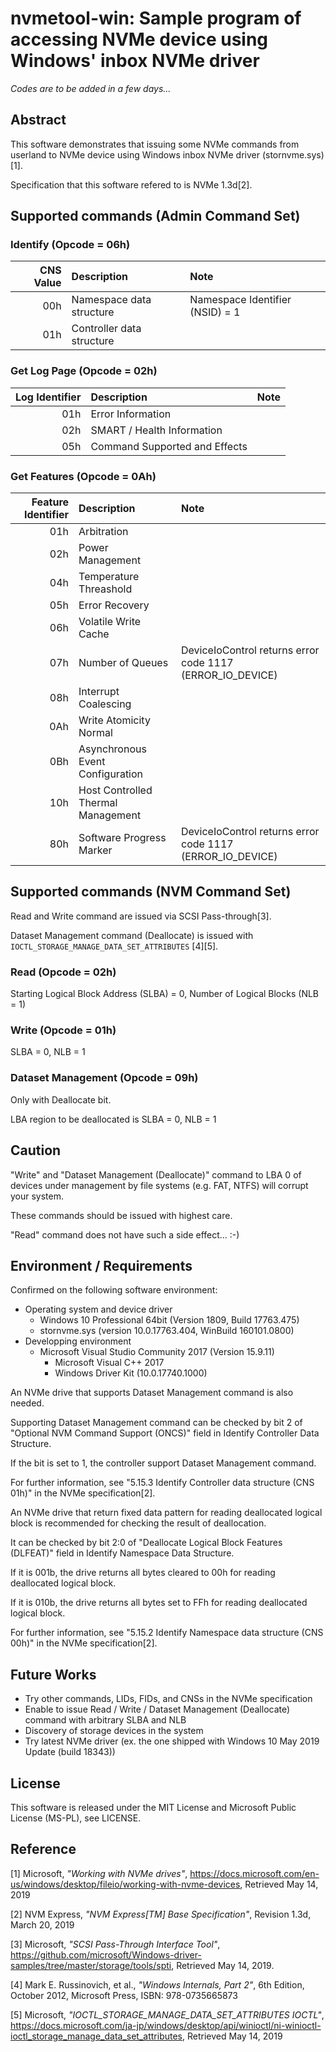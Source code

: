 # nvmetool-win: Sample program of accessing NVMe device using Windows' inbox NVMe driver

_Codes are to be added in a few days..._

## Abstract
This software demonstrates that issuing some NVMe commands from userland to NVMe device using Windows inbox NVMe driver (stornvme.sys)[1].

Specification that this software refered to is NVMe 1.3d[2].

## Supported commands (Admin Command Set)

### Identify (Opcode = 06h)

| CNS Value | Description               | Note                            |
| --------: | :-------------------------|:--------------------------------|
|       00h | Namespace data structure  | Namespace Identifier (NSID) = 1 |
|       01h | Controller data structure |                                 |

### Get Log Page (Opcode = 02h)

| Log Identifier | Description                   | Note |
| -------------: | :---------------------------- |:-----|
|            01h | Error Information             |      |
|            02h | SMART / Health Information    |      |
|            05h | Command Supported and Effects |      |

### Get Features (Opcode = 0Ah)

| Feature Identifier | Description                        | Note                                                      |
| -----------------: | :--------------------------------- |:----------------------------------------------------------|
|                01h | Arbitration                        |                                                           |
|                02h | Power Management                   |                                                           |
|                04h | Temperature Threashold             |                                                           |
|                05h | Error Recovery                     |                                                           |
|                06h | Volatile Write Cache               |                                                           |
|                07h | Number of Queues                   | DeviceIoControl returns error code 1117 (ERROR_IO_DEVICE) |
|                08h | Interrupt Coalescing               |                                                           |
|                0Ah | Write Atomicity Normal             |                                                           |
|                0Bh | Asynchronous Event Configuration   |                                                           |
|                10h | Host Controlled Thermal Management |                                                           |
|                80h | Software Progress Marker           | DeviceIoControl returns error code 1117 (ERROR_IO_DEVICE) |

## Supported commands (NVM Command Set)
Read and Write command are issued via SCSI Pass-through[3].

Dataset Management command (Deallocate) is issued with `IOCTL_STORAGE_MANAGE_DATA_SET_ATTRIBUTES` [4][5].

### Read (Opcode = 02h)

Starting Logical Block Address (SLBA) = 0, Number of Logical Blocks (NLB = 1)

### Write (Opcode = 01h)

SLBA = 0, NLB = 1

### Dataset Management (Opcode = 09h)

Only with Deallocate bit.

LBA region to be deallocated is SLBA = 0, NLB = 1

## Caution
"Write" and "Dataset Management (Deallocate)" command to LBA 0 of devices under management by file systems (e.g. FAT, NTFS) will corrupt your system.

These commands should be issued with highest care.

"Read" command does not have such a side effect... :-) 

## Environment / Requirements
Confirmed on the following software environment:

* Operating system and device driver
  * Windows 10 Professional 64bit (Version 1809, Build 17763.475)
  * stornvme.sys (version 10.0.17763.404, WinBuild 160101.0800)
* Developping environment
  * Microsoft Visual Studio Community 2017 (Version 15.9.11)
    * Microsoft Visual C++ 2017
    * Windows Driver Kit (10.0.17740.1000)

An NVMe drive that supports Dataset Management command is also needed.

Supporting Dataset Management command can be checked by bit 2 of "Optional NVM Command Support (ONCS)" field in Identify Controller Data Structure.

If the bit is set to 1, the controller support Dataset Management command.

For further information, see "5.15.3 Identify Controller data structure (CNS 01h)" in the NVMe specification[2]. 

An NVMe drive that return fixed data pattern for reading deallocated logical block is recommended for checking the result of deallocation.

It can be checked by bit 2:0 of "Deallocate Logical Block Features (DLFEAT)" field in Identify Namespace Data Structure.

If it is 001b, the drive returns all bytes cleared to 00h for reading deallocated logical block.

If it is 010b, the drive returns all bytes set to FFh for reading deallocated logical block.

For further information, see "5.15.2 Identify Namespace data structure (CNS 00h)" in the NVMe specification[2]. 

## Future Works
* Try other commands, LIDs, FIDs, and CNSs in the NVMe specification
* Enable to issue Read / Write / Dataset Management (Deallocate) command with arbitrary SLBA and NLB
* Discovery of storage devices in the system
* Try latest NVMe driver (ex. the one shipped with Windows 10 May 2019 Update (build 18343))

## License
This software is released under the MIT License and Microsoft Public License (MS-PL), see LICENSE.

## Reference
[1] Microsoft, _"Working with NVMe drives"_, https://docs.microsoft.com/en-us/windows/desktop/fileio/working-with-nvme-devices, Retrieved May 14, 2019

[2] NVM Express, _"NVM Express\[TM\] Base Specification"_, Revision 1.3d, March 20, 2019

[3] Microsoft, _"SCSI Pass-Through Interface Tool"_, https://github.com/microsoft/Windows-driver-samples/tree/master/storage/tools/spti, Retrieved May 14, 2019.

[4] Mark E. Russinovich, et al., _"Windows Internals, Part 2"_, 6th Edition, October 2012, Microsoft Press, ISBN: 978-0735665873

[5] Microsoft, _"IOCTL_STORAGE_MANAGE_DATA_SET_ATTRIBUTES IOCTL"_, https://docs.microsoft.com/ja-jp/windows/desktop/api/winioctl/ni-winioctl-ioctl_storage_manage_data_set_attributes, Retrieved May 14, 2019
